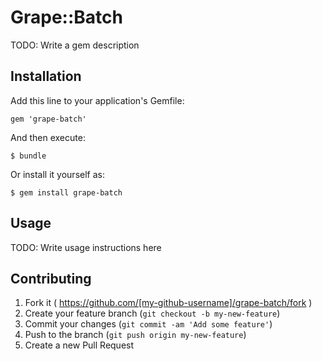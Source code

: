 # Grape::Batch

TODO: Write a gem description

## Installation

Add this line to your application's Gemfile:

    gem 'grape-batch'

And then execute:

    $ bundle

Or install it yourself as:

    $ gem install grape-batch

## Usage

TODO: Write usage instructions here

## Contributing

1. Fork it ( https://github.com/[my-github-username]/grape-batch/fork )
2. Create your feature branch (`git checkout -b my-new-feature`)
3. Commit your changes (`git commit -am 'Add some feature'`)
4. Push to the branch (`git push origin my-new-feature`)
5. Create a new Pull Request
